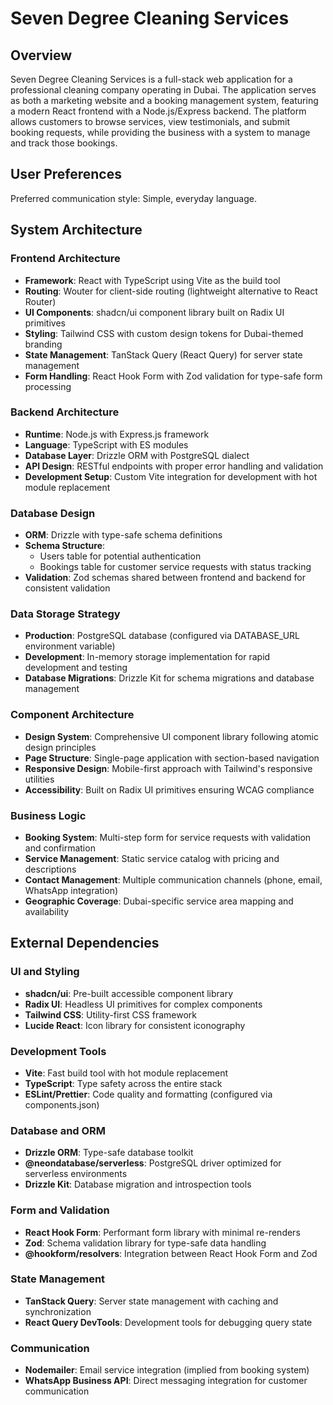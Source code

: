 # Seven Degree Cleaning Services

## Overview

Seven Degree Cleaning Services is a full-stack web application for a professional cleaning company operating in Dubai. The application serves as both a marketing website and a booking management system, featuring a modern React frontend with a Node.js/Express backend. The platform allows customers to browse services, view testimonials, and submit booking requests, while providing the business with a system to manage and track those bookings.

## User Preferences

Preferred communication style: Simple, everyday language.

## System Architecture

### Frontend Architecture
- **Framework**: React with TypeScript using Vite as the build tool
- **Routing**: Wouter for client-side routing (lightweight alternative to React Router)
- **UI Components**: shadcn/ui component library built on Radix UI primitives
- **Styling**: Tailwind CSS with custom design tokens for Dubai-themed branding
- **State Management**: TanStack Query (React Query) for server state management
- **Form Handling**: React Hook Form with Zod validation for type-safe form processing

### Backend Architecture
- **Runtime**: Node.js with Express.js framework
- **Language**: TypeScript with ES modules
- **Database Layer**: Drizzle ORM with PostgreSQL dialect
- **API Design**: RESTful endpoints with proper error handling and validation
- **Development Setup**: Custom Vite integration for development with hot module replacement

### Database Design
- **ORM**: Drizzle with type-safe schema definitions
- **Schema Structure**: 
  - Users table for potential authentication
  - Bookings table for customer service requests with status tracking
- **Validation**: Zod schemas shared between frontend and backend for consistent validation

### Data Storage Strategy
- **Production**: PostgreSQL database (configured via DATABASE_URL environment variable)
- **Development**: In-memory storage implementation for rapid development and testing
- **Database Migrations**: Drizzle Kit for schema migrations and database management

### Component Architecture
- **Design System**: Comprehensive UI component library following atomic design principles
- **Page Structure**: Single-page application with section-based navigation
- **Responsive Design**: Mobile-first approach with Tailwind's responsive utilities
- **Accessibility**: Built on Radix UI primitives ensuring WCAG compliance

### Business Logic
- **Booking System**: Multi-step form for service requests with validation and confirmation
- **Service Management**: Static service catalog with pricing and descriptions
- **Contact Management**: Multiple communication channels (phone, email, WhatsApp integration)
- **Geographic Coverage**: Dubai-specific service area mapping and availability

## External Dependencies

### UI and Styling
- **shadcn/ui**: Pre-built accessible component library
- **Radix UI**: Headless UI primitives for complex components
- **Tailwind CSS**: Utility-first CSS framework
- **Lucide React**: Icon library for consistent iconography

### Development Tools
- **Vite**: Fast build tool with hot module replacement
- **TypeScript**: Type safety across the entire stack
- **ESLint/Prettier**: Code quality and formatting (configured via components.json)

### Database and ORM
- **Drizzle ORM**: Type-safe database toolkit
- **@neondatabase/serverless**: PostgreSQL driver optimized for serverless environments
- **Drizzle Kit**: Database migration and introspection tools

### Form and Validation
- **React Hook Form**: Performant form library with minimal re-renders
- **Zod**: Schema validation library for type-safe data handling
- **@hookform/resolvers**: Integration between React Hook Form and Zod

### State Management
- **TanStack Query**: Server state management with caching and synchronization
- **React Query DevTools**: Development tools for debugging query state

### Communication
- **Nodemailer**: Email service integration (implied from booking system)
- **WhatsApp Business API**: Direct messaging integration for customer communication